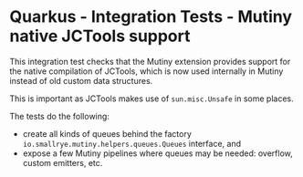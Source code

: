 # Quarkus - Integration Tests - Mutiny native JCTools support

This integration test checks that the Mutiny extension provides support for the native compilation of JCTools, which is now used internally in Mutiny instead of old custom data structures.

This is important as JCTools makes use of `sun.misc.Unsafe` in some places.

The tests do the following:

- create all kinds of queues behind the factory `io.smallrye.mutiny.helpers.queues.Queues` interface, and
- expose a few Mutiny pipelines where queues may be needed: overflow, custom emitters, etc.
